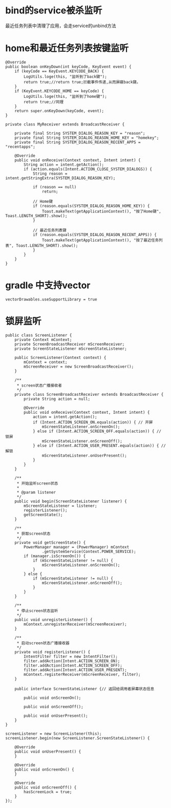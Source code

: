 # bind的service被杀监听

最近任务列表中清理了应用，会走service的unbind方法

# home和最近任务列表按键监听

    @Override
    public boolean onKeyDown(int keyCode, KeyEvent event) {
        if (keyCode == KeyEvent.KEYCODE_BACK) {
            LogUtils.loge(this, "监听到了back键");
            return true;//return true;拦截事件传递,从而屏蔽back键。
        }
        if (KeyEvent.KEYCODE_HOME == keyCode) {
            LogUtils.loge(this, "监听到了home键");
            return true;//同理
        }
        return super.onKeyDown(keyCode, event);
    }
    
    private class MyReceiver extends BroadcastReceiver {
    
        private final String SYSTEM_DIALOG_REASON_KEY = "reason";
        private final String SYSTEM_DIALOG_REASON_HOME_KEY = "homekey";
        private final String SYSTEM_DIALOG_REASON_RECENT_APPS = "recentapps";
    
        @Override
        public void onReceive(Context context, Intent intent) {
            String action = intent.getAction();
            if (action.equals(Intent.ACTION_CLOSE_SYSTEM_DIALOGS)) {
                String reason = intent.getStringExtra(SYSTEM_DIALOG_REASON_KEY);
    
                if (reason == null)
                    return;
    
                // Home键
                if (reason.equals(SYSTEM_DIALOG_REASON_HOME_KEY)) {
                    Toast.makeText(getApplicationContext(), "按了Home键", Toast.LENGTH_SHORT).show();
                }
    
                // 最近任务列表键
                if (reason.equals(SYSTEM_DIALOG_REASON_RECENT_APPS)) {
                    Toast.makeText(getApplicationContext(), "按了最近任务列表", Toast.LENGTH_SHORT).show();
                }
            }
        }
    }
    
# gradle 中支持vector

    vectorDrawables.useSupportLibrary = true
    
    
# 锁屏监听

    public class ScreenListener {
        private Context mContext;
        private ScreenBroadcastReceiver mScreenReceiver;
        private ScreenStateListener mScreenStateListener;
    
        public ScreenListener(Context context) {
            mContext = context;
            mScreenReceiver = new ScreenBroadcastReceiver();
        }
    
        /**
         * screen状态广播接收者
         */
        private class ScreenBroadcastReceiver extends BroadcastReceiver {
            private String action = null;
    
            @Override
            public void onReceive(Context context, Intent intent) {
                action = intent.getAction();
                if (Intent.ACTION_SCREEN_ON.equals(action)) { // 开屏
                    mScreenStateListener.onScreenOn();
                } else if (Intent.ACTION_SCREEN_OFF.equals(action)) { // 锁屏
                    mScreenStateListener.onScreenOff();
                } else if (Intent.ACTION_USER_PRESENT.equals(action)) { // 解锁
                    mScreenStateListener.onUserPresent();
                }
            }
        }
    
        /**
         * 开始监听screen状态
         *
         * @param listener
         */
        public void begin(ScreenStateListener listener) {
            mScreenStateListener = listener;
            registerListener();
            getScreenState();
        }
    
        /**
         * 获取screen状态
         */
        private void getScreenState() {
            PowerManager manager = (PowerManager) mContext
                    .getSystemService(Context.POWER_SERVICE);
            if (manager.isScreenOn()) {
                if (mScreenStateListener != null) {
                    mScreenStateListener.onScreenOn();
                }
            } else {
                if (mScreenStateListener != null) {
                    mScreenStateListener.onScreenOff();
                }
            }
        }
    
        /**
         * 停止screen状态监听
         */
        public void unregisterListener() {
            mContext.unregisterReceiver(mScreenReceiver);
        }
    
        /**
         * 启动screen状态广播接收器
         */
        private void registerListener() {
            IntentFilter filter = new IntentFilter();
            filter.addAction(Intent.ACTION_SCREEN_ON);
            filter.addAction(Intent.ACTION_SCREEN_OFF);
            filter.addAction(Intent.ACTION_USER_PRESENT);
            mContext.registerReceiver(mScreenReceiver, filter);
        }
    
        public interface ScreenStateListener {// 返回给调用者屏幕状态信息
    
            public void onScreenOn();
    
            public void onScreenOff();
    
            public void onUserPresent();
        }
    }
    
    screenListener = new ScreenListener(this);
    screenListener.begin(new ScreenListener.ScreenStateListener() {
    
        @Override
        public void onUserPresent() {
        }
    
        @Override
        public void onScreenOn() {
        }
    
        @Override
        public void onScreenOff() {
            hasScreenLock = true;
        }
    });